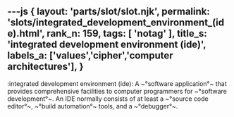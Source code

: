 ---js
{
  layout: 'parts/slot/slot.njk',
  permalink: 'slots/integrated_development_environment_(ide).html',
  rank_n: 159,
  tags: [ 'notag' ],
  title_s: 'integrated development environment (ide)',
  labels_a: ['values','cipher','computer architectures'],
}
---
:integrated development environment (ide):
A ~°software application°~ that provides comprehensive facilities to computer programmers for ~°software development°~. An IDE normally consists of at least a ~°source code editor°~, ~°build automation°~ tools, and a ~°debugger°~.
